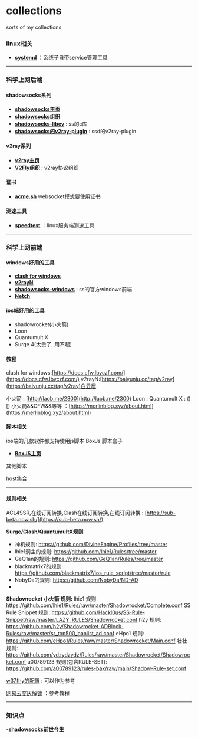 # collections
sorts of my collections

### linux相关
- [**systemd**](https://github.com/systemd/systemd) ：系统子自带service管理工具

---

### 科学上网后端
#### **shadowsocks系列** 
- [**shadowsocks主页**](https://shadowsocks.org/)
- [**shadowsocks组织**](https://github.com/shadowsocks)
- [**shadowsocks-libev**](https://github.com/shadowsocks/shadowsocks-libev) : ss的c库
- [**shadowsocks的v2ray-plugin**](https://github.com/shadowsocks/v2ray-plugin) : ssd的v2ray-plugin

#### **v2ray系列**
- [**v2ray主页**](https://www.v2fly.org/)
- [**V2Fly组织**](https://github.com/v2fly) : v2ray协议组织

#### 证书
- [**acme.sh**](https://github.com/acmesh-official/acme.sh) websocket模式要使用证书

#### 测速工具
- [**speedtest**](https://github.com/sivel/speedtest-cli) ：linux服务端测速工具

---

### 科学上网前端
#### **windows好用的工具** 
- [**clash for windows**](https://github.com/Fndroid/clash_for_windows_pkg)
- [**v2rayN**](https://github.com/2dust/v2rayN)
- [**shadowsocks-windows**](https://github.com/shadowsocks/shadowsocks-windows) : ss的官方windows前端
- [**Netch**](https://github.com/NetchX/Netch)

#### **ios端好用的工具**
- shadowrocket(小火箭)
- Loon
- Quantumult X
- Surge 4(太贵了, 用不起)

#### 教程
clash for windows:[https://docs.cfw.lbyczf.com/](https://docs.cfw.lbyczf.com/)
v2rayN:[https://baiyunju.cc/tag/v2ray](https://baiyunju.cc/tag/v2ray)白云居

小火箭 : [http://laob.me/2300](http://laob.me/2300)
Loon : []()
Quantumult X : ()[]
小火箭&&CFW&&等等 ：[https://merlinblog.xyz/about.html](https://merlinblog.xyz/about.html)


#### 脚本相关
ios端的几款软件都支持使用js脚本
BoxJs 脚本盒子
- [**BoxJS主页**](https://chavyleung.gitbook.io/boxjs/)

其他脚本

host集合

---

#### 规则相关
ACL4SSR,在线订阅转换,Clash在线订阅转换,在线订阅转换 : [https://sub-beta.now.sh/](https://sub-beta.now.sh/)

**Surge/Clash/QuantumultX规则**
* 神机规则: https://github.com/DivineEngine/Profiles/tree/master
* lhie1洞主的规则: https://github.com/lhie1/Rules/tree/master
* GeQ1an的规则: https://github.com/GeQ1an/Rules/tree/master
* blackmatrix7的规则: https://github.com/blackmatrix7/ios_rule_script/tree/master/rule
* NobyDa的规则: https://github.com/NobyDa/ND-AD
* 
**Shadowrocket 小火箭 规则:**
lhie1 规则:  https://github.com/lhie1/Rules/raw/master/Shadowrocket/Complete.conf
SS Rule Snippet 规则: https://github.com/Hackl0us/SS-Rule-Snippet/raw/master/LAZY_RULES/Shadowrocket.conf
h2y 规则: https://github.com/h2y/Shadowrocket-ADBlock-Rules/raw/master/sr_top500_banlist_ad.conf
eHpo1 规则: https://github.com/eHpo1/Rules/raw/master/Shadowrocket/Main.conf
壮壮规则: https://github.com/ydzydzydz/Rules/raw/master/Shadowrocket/Shadowrocket.conf
a00789123 规则(包含RULE-SET): https://github.com/a00789123/rules-bak/raw/main/Shadow-Rule-set.conf
 
[w37fhy的配置](https://github.com/w37fhy/QuantumultX) : 可以作为参考

[网易云变灰解锁](https://github.com/nondanee/UnblockNeteaseMusic) ：参考教程

---

### 知识点
-[**shadowsocks前世今生**](https://github.com/KeiKinn/ShadowsocksBio)
[]()
